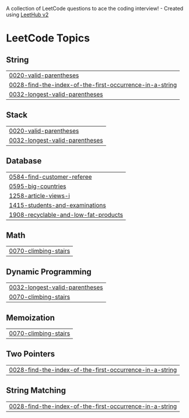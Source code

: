 A collection of LeetCode questions to ace the coding interview! - Created using [LeetHub v2](https://github.com/arunbhardwaj/LeetHub-2.0)
<!---LeetCode Topics Start-->
# LeetCode Topics
## String
|  |
| ------- |
| [0020-valid-parentheses](https://github.com/Remanth8/leetcode/tree/master/0020-valid-parentheses) |
| [0028-find-the-index-of-the-first-occurrence-in-a-string](https://github.com/Remanth8/leetcode/tree/master/0028-find-the-index-of-the-first-occurrence-in-a-string) |
| [0032-longest-valid-parentheses](https://github.com/Remanth8/leetcode/tree/master/0032-longest-valid-parentheses) |
## Stack
|  |
| ------- |
| [0020-valid-parentheses](https://github.com/Remanth8/leetcode/tree/master/0020-valid-parentheses) |
| [0032-longest-valid-parentheses](https://github.com/Remanth8/leetcode/tree/master/0032-longest-valid-parentheses) |
## Database
|  |
| ------- |
| [0584-find-customer-referee](https://github.com/Remanth8/leetcode/tree/master/0584-find-customer-referee) |
| [0595-big-countries](https://github.com/Remanth8/leetcode/tree/master/0595-big-countries) |
| [1258-article-views-i](https://github.com/Remanth8/leetcode/tree/master/1258-article-views-i) |
| [1415-students-and-examinations](https://github.com/Remanth8/leetcode/tree/master/1415-students-and-examinations) |
| [1908-recyclable-and-low-fat-products](https://github.com/Remanth8/leetcode/tree/master/1908-recyclable-and-low-fat-products) |
## Math
|  |
| ------- |
| [0070-climbing-stairs](https://github.com/Remanth8/leetcode/tree/master/0070-climbing-stairs) |
## Dynamic Programming
|  |
| ------- |
| [0032-longest-valid-parentheses](https://github.com/Remanth8/leetcode/tree/master/0032-longest-valid-parentheses) |
| [0070-climbing-stairs](https://github.com/Remanth8/leetcode/tree/master/0070-climbing-stairs) |
## Memoization
|  |
| ------- |
| [0070-climbing-stairs](https://github.com/Remanth8/leetcode/tree/master/0070-climbing-stairs) |
## Two Pointers
|  |
| ------- |
| [0028-find-the-index-of-the-first-occurrence-in-a-string](https://github.com/Remanth8/leetcode/tree/master/0028-find-the-index-of-the-first-occurrence-in-a-string) |
## String Matching
|  |
| ------- |
| [0028-find-the-index-of-the-first-occurrence-in-a-string](https://github.com/Remanth8/leetcode/tree/master/0028-find-the-index-of-the-first-occurrence-in-a-string) |
<!---LeetCode Topics End-->